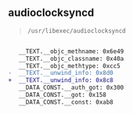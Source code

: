 ## audioclocksyncd

> `/usr/libexec/audioclocksyncd`

```diff

   __TEXT.__objc_methname: 0x6e49
   __TEXT.__objc_classname: 0x40a
   __TEXT.__objc_methtype: 0xcc5
-  __TEXT.__unwind_info: 0x8d0
+  __TEXT.__unwind_info: 0x8c8
   __DATA_CONST.__auth_got: 0x300
   __DATA_CONST.__got: 0x158
   __DATA_CONST.__const: 0xab8

```
